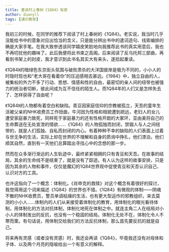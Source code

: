 ```yaml
---
title: 重读村上春树《1Q84》有感
author: duanyll
tags: [通识教育]
---
```


我初三的时候，在同学的推荐下阅读了村上春树的《1Q84》。老实说，我当时几乎没能给书中的意象对应出恰当的含义，只是能分辨出书中的遣词造句、线索编排的确是大家手笔。在我大致参透该同学嬉皮笑脸地向我推荐此书的真实用意后，我也不再叨扰他的趣味了。此后我便将此书束之高阁。后来阅读了反乌托邦三部曲，再看到书架上的封皮，我才意识到此书名其实大有来头，遂拾起重读。

《1Q84》的暗绿色东京街头氛围与破败肃杀的大洋国彼岸是极为不同的，小小人的时隐时现也和“老大哥在看着你”的压迫感相去甚远。《1984》中，独立自由的人，被集权的外力不多了行动、思想、情感和性的自由，最密切的亲人间的纽带也被强力的统治者切断，彼此间成为互不信任的陌生人。而1Q84年的人们又是怎样失去了、怎样获得了自由呢？

《1Q84》的人物都有着空白和缺陷。青豆因家庭信仰的宗教被孤立，天吾的童年生活被父亲的NHK收费员工作扭曲，牛河因为性格和相貌遭到疏远，老妇人的女儿遭受家庭暴力致死，同样死于家庭暴力的还有性格开朗的大冢环，亚由美将自己的生命葬送在无处宣泄的情欲……《1Q84》的人物孤独而封闭，禁锢人与人之间纽带的，就是人们孤独、自私而封闭的内心。有着种种不幸的缺陷的人们表面上过着与世无争的生活，实际上却在世界的不理解和自身的质询中挣扎，他们漂泊，他们顺其自然，直到有一天他们总算踏出寻找心中的念想的那一步。

然而在众多渐行渐远的人生轨迹中，最终紧紧相拥的只有青豆和天吾。在故事的结局，其余的生命线不是结束了，就是没有了踪迹。有人认为这样的故事安排，只是因为其余的人物和事件，仅仅是魔幻的1Q84世界观中促使青豆和天吾认识自己、认识对方的工具。

也许这指向了一个概念：体制化。《肖申克的救赎》对这个概念有着很好的探讨，我觉得用这个词来描述《1Q84》的世界也不错。《1Q84》有微观的体制——阴魂不散的NHK收费员，警员单调枯燥的生活，也有更大型运作的邪教组织，来去莫测的小小人……体制内的人们从来接受着体制化的教育，用体制化的眼光看待体制，用体制化的方法对抗体制，体制化地死在体制之中。就连主角二人在结局对小小人的体制发出的反抗，也没有一个稳固的结局。体制化无处不在，体制化令人不寒而栗。有句话说，用体制交给我们的方法反抗体制，那么首先要反抗的就是自己。

将来再有灵感（或者没有灵感）时，我还会再读《1Q84》，毕竟我还没有对母体和子体、以及两个月亮的隐喻给出一个有意义的解释。
